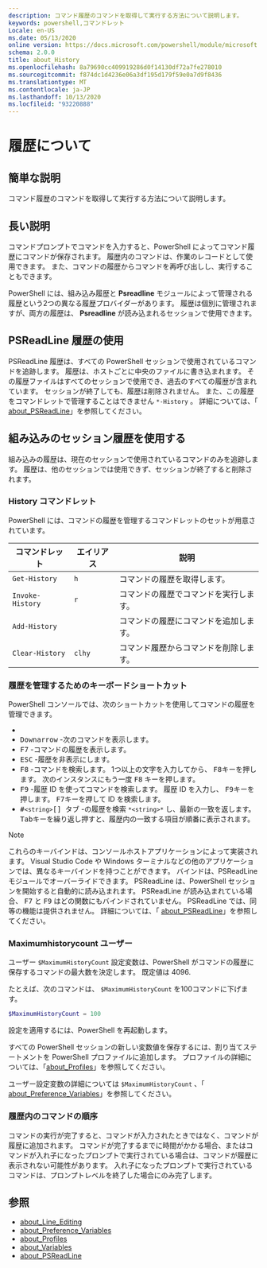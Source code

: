 ```yaml
---
description: コマンド履歴のコマンドを取得して実行する方法について説明します。
keywords: powershell,コマンドレット
Locale: en-US
ms.date: 05/13/2020
online version: https://docs.microsoft.com/powershell/module/microsoft.powershell.core/about/about_history?view=powershell-7.1&WT.mc_id=ps-gethelp
schema: 2.0.0
title: about_History
ms.openlocfilehash: 8a79690cc409919286d0f14130df72a7fe278010
ms.sourcegitcommit: f874dc1d4236e06a3df195d179f59e0a7d9f8436
ms.translationtype: MT
ms.contentlocale: ja-JP
ms.lasthandoff: 10/13/2020
ms.locfileid: "93220888"
---
```

# <a name="about-history"></a>履歴について

## <a name="short-description"></a>簡単な説明
コマンド履歴のコマンドを取得して実行する方法について説明します。

## <a name="long-description"></a>長い説明

コマンドプロンプトでコマンドを入力すると、PowerShell によってコマンド履歴にコマンドが保存されます。 履歴内のコマンドは、作業のレコードとして使用できます。 また、コマンドの履歴からコマンドを再呼び出しし、実行することもできます。

PowerShell には、組み込み履歴と **Psreadline** モジュールによって管理される履歴という2つの異なる履歴プロバイダーがあります。 履歴は個別に管理されますが、両方の履歴は、 **Psreadline** が読み込まれるセッションで使用できます。

## <a name="using-the-psreadline-history"></a>PSReadLine 履歴の使用

PSReadLine 履歴は、すべての PowerShell セッションで使用されているコマンドを追跡します。
履歴は、ホストごとに中央のファイルに書き込まれます。 その履歴ファイルはすべてのセッションで使用でき、過去のすべての履歴が含まれています。 セッションが終了しても、履歴は削除されません。 また、この履歴をコマンドレットで管理することはできません `*-History` 。 詳細については、「 [about_PSReadLine](../../PSReadLine/About/about_PSReadLine.md)」を参照してください。

## <a name="using-the-built-in-session-history"></a>組み込みのセッション履歴を使用する

組み込みの履歴は、現在のセッションで使用されているコマンドのみを追跡します。 履歴は、他のセッションでは使用できず、セッションが終了すると削除されます。

### <a name="history-cmdlets"></a>History コマンドレット

PowerShell には、コマンドの履歴を管理するコマンドレットのセットが用意されています。

| コマンドレット           | エイリアス  | 説明                                |
| ---------------- | ------ | ------------------------------------------ |
| `Get-History`    | `h`    | コマンドの履歴を取得します。                  |
| `Invoke-History` | `r`    | コマンドの履歴でコマンドを実行します。     |
| `Add-History`    |        | コマンドの履歴にコマンドを追加します。     |
| `Clear-History`  | `clhy` | コマンド履歴からコマンドを削除します。 |

### <a name="keyboard-shortcuts-for-managing-history"></a>履歴を管理するためのキーボードショートカット

PowerShell コンソールでは、次のショートカットを使用してコマンドの履歴を管理できます。

- [ <kbd>Uparrow</kbd> ]: 前のコマンドを表示します。
- <kbd>Downarrow</kbd> -次のコマンドを表示します。
- <kbd>F7</kbd> -コマンドの履歴を表示します。
- <kbd>ESC</kbd> -履歴を非表示にします。
- <kbd>F8</kbd> -コマンドを検索します。 1つ以上の文字を入力してから、 <kbd>F8</kbd>キーを押します。 次のインスタンスにもう一度 <kbd>F8</kbd> キーを押します。
- <kbd>F9</kbd> -履歴 ID を使ってコマンドを検索します。 履歴 ID を入力し、 <kbd>F9</kbd>キーを押します。 <kbd>F7</kbd>キーを押して ID を検索します。
- <kbd>#</kbd>`<string>`</kbd><kbd>[] タブ</kbd> -の履歴を検索 `*<string>*` し、最新の一致を返します。 <kbd>Tab</kbd>キーを繰り返し押すと、履歴内の一致する項目が順番に表示されます。

> [!NOTE]
> これらのキーバインドは、コンソールホストアプリケーションによって実装されます。 Visual Studio Code や Windows ターミナルなどの他のアプリケーションでは、異なるキーバインドを持つことができます。 バインドは、PSReadLine モジュールでオーバーライドできます。 PSReadLine は、PowerShell セッションを開始すると自動的に読み込まれます。
> PSReadLine が読み込まれている場合、 <kbd>F7</kbd> と <kbd>F9</kbd> はどの関数にもバインドされていません。 PSReadLine では、同等の機能は提供されません。 詳細については、「 [about_PSReadLine](../../PSReadLine/About/about_PSReadLine.md)」を参照してください。

### <a name="maximumhistorycount"></a>Maximumhistorycount ユーザー

ユーザー `$MaximumHistoryCount` 設定変数は、PowerShell がコマンドの履歴に保存するコマンドの最大数を決定します。 既定値は
4096.

たとえば、次のコマンドは、 `$MaximumHistoryCount` を100コマンドに下げます。

```powershell
$MaximumHistoryCount = 100
```

設定を適用するには、PowerShell を再起動します。

すべての PowerShell セッションの新しい変数値を保存するには、割り当てステートメントを PowerShell プロファイルに追加します。 プロファイルの詳細については、「[about_Profiles](about_Profiles.md)」を参照してください。

ユーザー設定変数の詳細については `$MaximumHistoryCount` 、「 [about_Preference_Variables](about_Preference_Variables.md)」を参照してください。

### <a name="order-of-commands-in-the-history"></a>履歴内のコマンドの順序

コマンドの実行が完了すると、コマンドが入力されたときではなく、コマンドが履歴に追加されます。 コマンドが完了するまでに時間がかかる場合、またはコマンドが入れ子になったプロンプトで実行されている場合は、コマンドが履歴に表示されない可能性があります。 入れ子になったプロンプトで実行されているコマンドは、プロンプトレベルを終了した場合にのみ完了します。

## <a name="see-also"></a>参照

- [about_Line_Editing](about_Line_Editing.md)
- [about_Preference_Variables](about_Preference_Variables.md)
- [about_Profiles](about_Profiles.md)
- [about_Variables](about_Variables.md)
- [about_PSReadLine](../../PSReadLine/About/about_PSReadLine.md)

